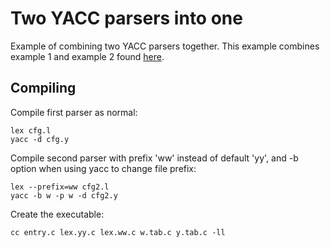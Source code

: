 # Two YACC parsers into one 


Example of combining two YACC parsers together. This example combines example 1 and example 2 found [here].


## Compiling
Compile first parser as normal:
```
lex cfg.l
yacc -d cfg.y
```
Compile second parser with prefix 'ww' instead of default 'yy', and -b option when using yacc to change file prefix:
```
lex --prefix=ww cfg2.l
yacc -b w -p w -d cfg2.y
```
Create the executable:
```
cc entry.c lex.yy.c lex.ww.c w.tab.c y.tab.c -ll
```
[//]: #
   [here]: <https://github.com/gauravjot/lex_yacc_cfg/>